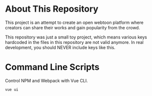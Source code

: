 # About This Repository

This project is an attempt to create an open webtoon platform where creators can share their works and gain popularity from the crowd.

This repository was just a small toy project, which means various keys hardcoded in the files in this repository are not valid anymore. In real development, you should NEVER include keys like this.

# Command Line Scripts
Control NPM and Webpack with Vue CLI.
```
vue ui
```
